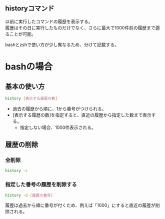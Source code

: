 ## historyコマンド
以前に実行したコマンドの履歴を表示する。  
履歴はその日に実行したものだけでなく、さらに最大で1000件前の履歴まで遡ることが可能。

bashとzshで使い方が少し異なるため、分けて記載する。

# bashの場合
## 基本の使い方
```bash
history [表示する履歴の数]
```

* 過去の履歴から順に、1から番号がつけられる。
* [表示する履歴の数]を指定すると、直近の履歴から指定した数まで表示する。
  - 指定しない場合、1000件表示される。

## 履歴の削除
### 全削除
```bash
history -c
```

### 指定した番号の履歴を削除する
```bash
history -d [履歴の番号]
```
履歴は過去から順に番号が付くため、例えば「1000」にすると直近の履歴が削除される。